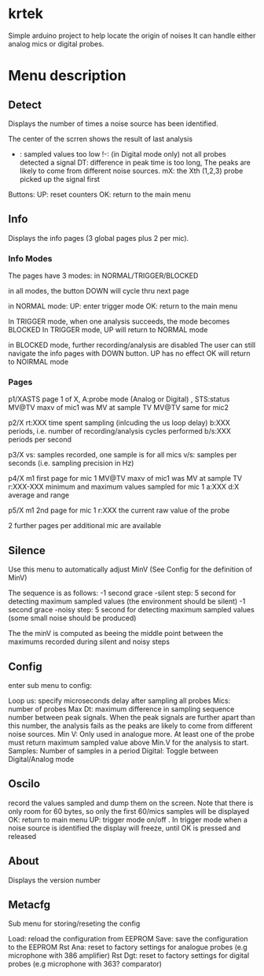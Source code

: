 # krtek
Simple arduino project to help locate the origin of noises
It can handle either analog mics or digital probes.

# Menu description

## Detect

Displays the number of times a noise source has been identified.

The center of the scrren shows the result of last analysis
- : sampled values too low
!-: (in Digital mode only) not all probes detected a signal
DT: difference in peak time is too long,  The peaks are likely to come from different noise sources.
mX: the Xth (1,2,3) probe picked up the signal first

Buttons:
UP: reset counters
OK: return to the main menu

  
## Info


Displays the info pages (3 global pages plus 2 per mic).


### Info Modes
The pages have 3 modes: in NORMAL/TRIGGER/BLOCKED

in all modes, the button DOWN will cycle thru next page

in NORMAL mode:
UP: enter trigger mode
OK: return to the main menu


In TRIGGER mode, when one analysis succeeds, the mode becomes BLOCKED
In TRIGGER mode, UP will return to NORMAL mode


in BLOCKED mode, further recording/analysis are disabled
The user can still navigate the info  pages with DOWN button.
UP has no effect
OK will return to NOIRMAL mode




### Pages

p1/XASTS page 1 of X, A:probe mode (Analog or Digital) , STS:status 
MV@TV maxv of mic1 was MV at sample TV
MV@TV same for mic2

p2/X
rt:XXX   time spent sampling (inlcuding the us loop delay)
b:XXX    periods, i.e. number of recording/analysis cycles performed
b/s:XXX  periods per second

p3/X
vs:      samples recorded, one sample is for all mics
v/s:     samples per seconds (i.e. sampling precision in Hz)

p4/X m1 first page for mic 1
MV@TV maxv of mic1 was MV at sample TV
r:XXX-XXX minimum and maximum values sampled for mic 1
a:XXX d:X average and range

p5/X m1 2nd page for mic 1
r:XXX  the current raw value of the probe

2 further pages per additional mic are available


## Silence


Use this menu to automatically adjust MinV (See Config for the definition of MinV)

The sequence is as follows:
-1 second grace
-silent step: 5 second for detecting maximum sampled values (the environment should be silent)
-1 second grace
-noisy step: 5 second for detecting maximum sampled values (some small noise should be produced)

The the minV is computed as beeing the middle point between the maximums recorded during silent and noisy steps


  
## Config
enter  sub menu to config:

Loop us: specify microseconds delay after sampling all probes
Mics: number of probes
Max Dt: maximum difference in sampling sequence number between peak signals. When the peak signals are further apart than this number, the analysis fails as the peaks are likely to come from different noise sources.
Min V: Only used in analogue more. At least one of the probe must return maximum sampled value above Min.V  for the analysis to start.
Samples: Number of samples in a period
Digital: Toggle between Digital/Analog mode

  
## Oscilo

  record the values sampled and dump them on the screen. Note that there is only room for 60 bytes, so only the first 60/mics samples will be displayed
  OK: return to main menu
  UP: trigger mode on/off . In trigger mode when a noise source is identified the display will freeze, until OK is pressed and released
  
## About
Displays the version number  


  



## Metacfg

Sub menu for storing/reseting the config

Load: reload the configuration from EEPROM
Save: save the configuration to the EEPROM
Rst Ana: reset to factory settings for analogue probes (e.g microphone with 386 amplifier)
Rst Dgt: reset to factory settings for digital probes (e.g microphone with 363? comparator)
